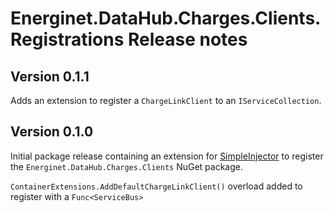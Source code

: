 # Energinet.DataHub.Charges.Clients.Registrations Release notes

## Version 0.1.1

Adds an extension to register a `ChargeLinkClient` to an `IServiceCollection`.

## Version 0.1.0

Initial package release containing an extension for [SimpleInjector](https://simpleinjector.org/) to register the `Energinet.DataHub.Charges.Clients` NuGet package.

`ContainerExtensions.AddDefaultChargeLinkClient()` overload added to register with a `Func<ServiceBus>`
